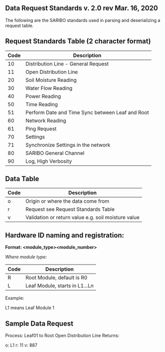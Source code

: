 Data Request Standards v. 2.0 rev Mar. 16, 2020
-----------------------------------------------------------
The following are the SARIBO standards used in parsing and deserializing a request table.


Request Standards Table (2 character format)
-----------------------------------------------------------
| Code  | Description |
| ------------- | ------------- |
| 10 | Distribution Line - General Request |
| 11 | Open Distribution Line |
| 20 | Soil Moisture Reading |
| 30 | Water Flow Reading |
| 40 | Power Reading |
| 50 | Time Reading |
| 51 | Perform Date and Time Sync between Leaf and Root |
| 60 | Network Reading |
| 61 | Ping Request |
| 70 | Settings |
| 71 | Synchronize Settings in the network |
| 80 | SARIBO General Channel |
| 90 | Log, High Verbosity |


Data Table
-----------------------------------------------------------
| Code  | Description |
| ------------- | ------------- |
| o | Origin or where the data come from |
| r | Request see Request Standards Table |
| v | Validation or return value e.g. soil moisture value |



Hardware ID naming and registration:
-----------------------------------------------------------
**Format: <module_type><module_number>**

*Where module type:*

| Code  | Description |
| ------------- | ------------- |
| R | Root Module, default is R0 |
| L | Leaf Module, starts in L1...L*n* |

Example:

L1 means Leaf Module 1


Sample Data Request
-----------------------------------------------------------

Process: Leaf01 to Root Open Distribution Line
Returns:

o: L1
r: 11
v: 887
